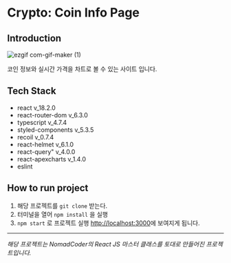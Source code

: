 # Crypto: Coin Info Page

## Introduction

![ezgif com-gif-maker (1)](https://user-images.githubusercontent.com/56423604/189612943-4b9fccc9-2a2d-4447-8c3a-1d0bd1412d45.gif)

코인 정보와 실시간 가격을 차트로 볼 수 있는 사이트 입니다.

## Tech Stack

- react v_18.2.0
- react-router-dom v_6.3.0
- typescript v_4.7.4
- styled-components v_5.3.5
- recoil v_0.7.4
- react-helmet v_6.1.0
- react-query" v_4.0.0
- react-apexcharts v_1.4.0
- eslint

## How to run project

1. 해당 프로젝트를 `git clone` 받는다.
2. 터미널을 열어 `npm install` 을 실행
3. `npm start` 로 프로젝트 실행
   [http://localhost:3000](http://localhost:3000)에 보여지게 됩니다.

---

_해당 프로젝트는 NomadCoder의 React JS 마스터 클래스를 토대로 만들어진 프로젝트입니다._
